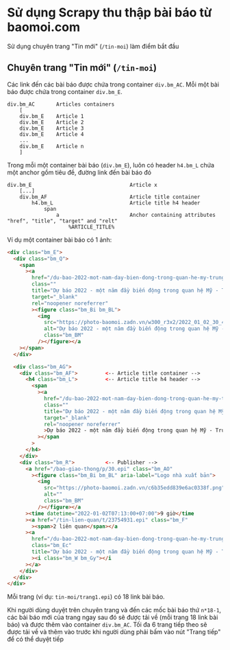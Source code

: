 # Sử dụng Scrapy thu thập bài báo từ baomoi.com

Sử dụng chuyên trang "Tin mới" (`/tin-moi`) làm điểm bắt đầu

## Chuyên trang "Tin mới" (`/tin-moi`)

Các link đến các bài báo được chứa trong container `div.bm_AC`.
Mỗi một bài báo được chứa trong container `div.bm_E`. 
```
div.bm_AC       Articles containers
    [
    div.bm_E    Article 1
    div.bm_E    Article 2
    div.bm_E    Article 3
    div.bm_E    Article 4
    ...
    div.bm_E    Article n
    ]
```

Trong mỗi một container bài báo (`div.bm_E`), luôn có header `h4.bm_L` 
chứa một anchor gồm tiêu đề, đường link đến bài báo đó
```
div.bm_E                                Article x
    [...]
    div.bm_AF                           Article title container
        h4.bm_L                         Article title h4 header
            span
                a                       Anchor containing attributes "href", "title", "target" and "relt"
                    %ARTICLE_TITLE%
```

Ví dụ một container bài báo có 1 ảnh:
```html
<div class="bm_E">
  <div class="bm_Q">
    <span
      ><a
        href="/du-bao-2022-mot-nam-day-bien-dong-trong-quan-he-my-trung/c/41385755.epi"
        class=""
        title="Dự báo 2022 - một năm đầy biến động trong quan hệ Mỹ - Trung"
        target="_blank"
        rel="noopener noreferrer"
        ><figure class="bm_Bi bm_BL">
          <img
            src="https://photo-baomoi.zadn.vn/w300_r3x2/2022_01_02_30_41385755/72585bf9f2bb1be542aa.jpg"
            alt="Dự báo 2022 - một năm đầy biến động trong quan hệ Mỹ - Trung"
            class="bm_BM"
          /></figure></a
    ></span>
  </div>

  <div class="bm_AG">
    <div class="bm_AF">         <-- Article title container -->
      <h4 class="bm_L">         <-- Article title h4 header -->
        <span
          ><a
            href="/du-bao-2022-mot-nam-day-bien-dong-trong-quan-he-my-trung/c/41385755.epi"
            class=""
            title="Dự báo 2022 - một năm đầy biến động trong quan hệ Mỹ - Trung"
            target="_blank"
            rel="noopener noreferrer"
            >Dự báo 2022 - một năm đầy biến động trong quan hệ Mỹ - Trung</a
          ></span
        >
      </h4>
    </div>
    <div class="bm_R">          <-- Publisher -->
      <a href="/bao-giao-thong/p/30.epi" class="bm_AO"
        ><figure class="bm_Bi bm_BL" aria-label="Logo nhà xuất bản">
          <img
            src="https://photo-baomoi.zadn.vn/c6b35edd839e6ac0338f.png"
            alt=""
            class="bm_BM"
          /></figure></a
      ><time datetime="2022-01-02T07:13:00+07:00">9 giờ</time
      ><a href="/tin-lien-quan/t/23754931.epi" class="bm_F"
        ><span>2 liên quan</span></a
      ><a
        href="/du-bao-2022-mot-nam-day-bien-dong-trong-quan-he-my-trung/c/41385755.epi"
        class="bm_Ec"
        title="Dự báo 2022 - một năm đầy biến động trong quan hệ Mỹ - Trung"
        ><i class="bm_W bm_Gy"></i
      ></a>
    </div>
  </div>
</div>

```

Mỗi trang (ví dụ: `tin-moi/trang1.epi`) có 18 link bài báo.

Khi người dùng duyệt trên chuyên trang và đến các mốc bài báo thứ `n*18-1`, các bài báo mới của trang ngay sau đó
sẽ được tải về (mỗi trang 18 link bài báo) và được thêm vào container `div.bm_AC`. Tối đa 6 trang tiếp theo sẽ
được tải về và thêm vào trước khi người dùng phải bấm vào nút "Trang tiếp" để có thể duyệt tiếp